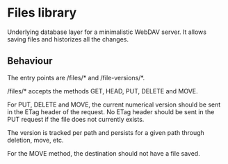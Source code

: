 # Files library

Underlying database layer for a minimalistic WebDAV server. It allows saving files and historizes all the changes.

## Behaviour

The entry points are /files/* and /file-versions/*.

/files/* accepts the methods GET, HEAD, PUT, DELETE and MOVE.

For PUT, DELETE and MOVE, the current numerical version should be sent in the ETag header of the request. No ETag header should be sent in the PUT request if the file does not currently exists.

The version is tracked per path and persists for a given path through deletion, move, etc.

For the MOVE method, the destination should not have a file saved.
